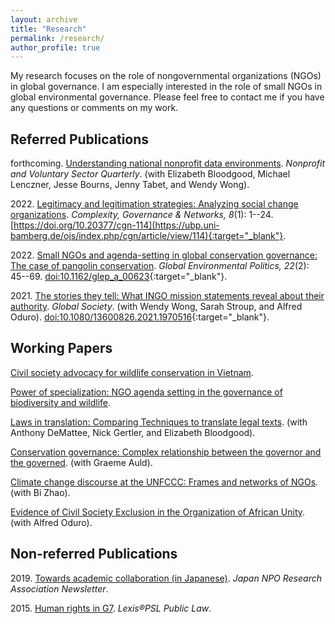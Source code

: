 ```yaml
---
layout: archive
title: "Research"
permalink: /research/
author_profile: true
---
```


My research focuses on the role of nongovernmental organizations (NGOs) in global governance. I am especially interested in the role of small NGOs in global environmental governance. Please feel free to contact me if you have any questions or comments on my work.

## Referred Publications

forthcoming\. [Understanding national nonprofit data environments](../research/paper3/). *Nonprofit and Voluntary Sector Quarterly*. (with Elizabeth Bloodgood, Michael Lenczner, Jesse Bourns, Jenny Tabet, and Wendy Wong).

2022\. [Legitimacy and legitimation strategies: Analyzing social change organizations](../research/paper2/). *Complexity, Governance & Networks, 8*(1): 1--24. [https://doi.org/10.20377/cgn-114](https://ubp.uni-bamberg.de/ojs/index.php/cgn/article/view/114){:target="_blank"}.

2022\. [Small NGOs and agenda-setting in global conservation governance: The case of pangolin conservation](../research/paper1/). *Global Environmental Politics, 22*(2): 45--69. [doi:10.1162/glep_a_00623](https://doi.org/10.1162/glep_a_00623){:target="_blank"}.

2021\. [The stories they tell: What INGO mission statements reveal about their authority](../research/paper4/). *Global Society*. (with Wendy Wong, Sarah Stroup, and Alfred Oduro). [doi:10.1080/13600826.2021.1970516](https://doi.org/10.1080/13600826.2021.1970516){:target="_blank"}.

## Working Papers

[Civil society advocacy for wildlife conservation in Vietnam](../research/paper10/).

[Power of specialization: NGO agenda setting in the governance of biodiversity and wildlife](../research/paper6/).

[Laws in translation: Comparing Techniques to translate legal texts](../research/paper5/). (with Anthony DeMattee, Nick Gertler, and Elizabeth Bloodgood).

[Conservation governance: Complex relationship between the governor and the governed](../research/paper7/). (with Graeme Auld).

[Climate change discourse at the UNFCCC: Frames and networks of NGOs](../research/paper8/). (with Bi Zhao).

[Evidence of Civil Society Exclusion in the Organization of African Unity](../research/paper9/). (with Alfred Oduro).

## Non-referred Publications

2019\. [Towards academic collaboration (in Japanese)](https://takumishibaike.github.io/files/shibaike_janporanews.pdf). *Japan NPO Research Association Newsletter*.

2015\. [Human rights in G7](https://takumishibaike.github.io/files/shibaike_lexis.pdf). *Lexis&reg;PSL Public Law*.